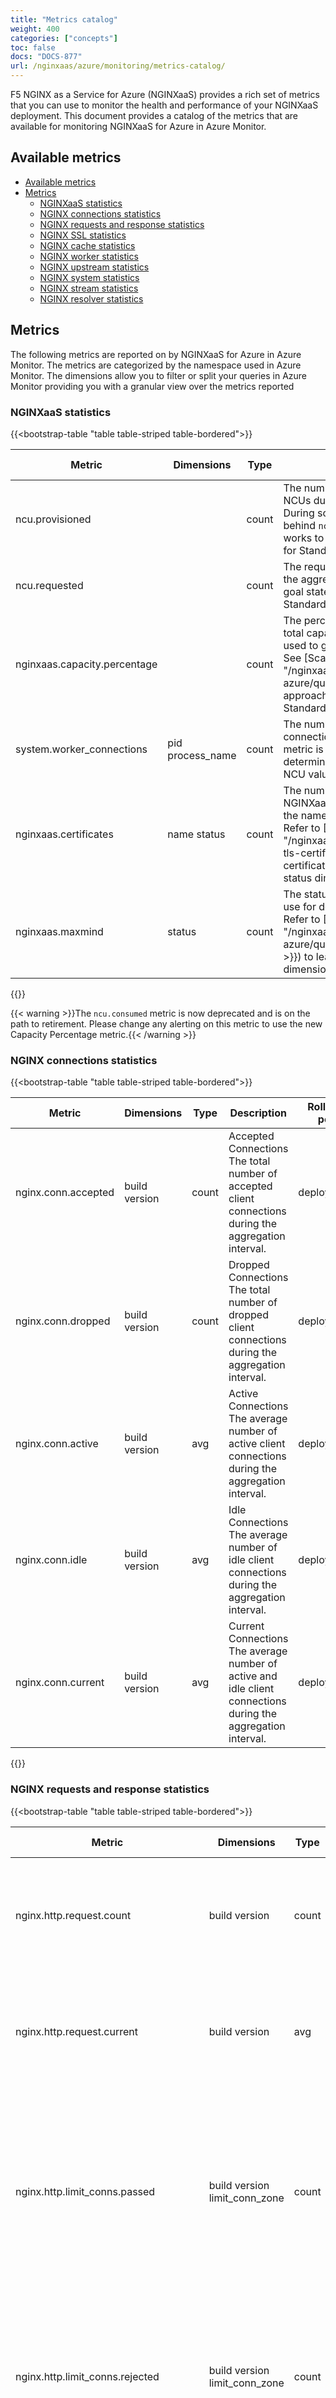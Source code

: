 ```yaml
---
title: "Metrics catalog"
weight: 400
categories: ["concepts"]
toc: false
docs: "DOCS-877"
url: /nginxaas/azure/monitoring/metrics-catalog/
---
```


F5 NGINX as a Service for Azure (NGINXaaS) provides a rich set of metrics that you can use to monitor the health and performance of your NGINXaaS deployment. This document provides a catalog of the metrics that are available for monitoring NGINXaaS for Azure in Azure Monitor.

## Available metrics

- [Available metrics](#available-metrics)
- [Metrics](#metrics)
  - [NGINXaaS statistics](#nginxaas-statistics)
  - [NGINX connections statistics](#nginx-connections-statistics)
  - [NGINX requests and response statistics](#nginx-requests-and-response-statistics)
  - [NGINX SSL statistics](#nginx-ssl-statistics)
  - [NGINX cache statistics](#nginx-cache-statistics)
  - [NGINX worker statistics](#nginx-worker-statistics)
  - [NGINX upstream statistics](#nginx-upstream-statistics)
  - [NGINX system statistics](#nginx-system-statistics)
  - [NGINX stream statistics](#nginx-stream-statistics)
  - [NGINX resolver statistics](#nginx-resolver-statistics)

## Metrics

The following metrics are reported on by NGINXaaS for Azure in Azure Monitor.
The metrics are categorized by the namespace used in Azure Monitor. The dimensions allow you to filter or split your queries in Azure Monitor providing you with a granular view over the metrics reported

### NGINXaaS statistics

{{<bootstrap-table "table table-striped table-bordered">}}

| **Metric**            | **Dimensions** | **Type** | **Description**                                                                                                                                                                                                                                                                                                           | **Roll-up per** |
| --------------------- | -------------- | -------- | ------------------------------------------------------------------------------------------------------------------------------------------------------------------------------------------------------------------------------------------------------------------------------------------------------------------------- | --------------- |
| ncu.provisioned       |                | count    | The number of successfully provisioned NCUs during the aggregation interval. During scaling events, this may lag behind `ncu.requested` as the system works to achieve the request. Available for Standard plan(s) only.                                                                                              | deployment      |
| ncu.requested         |                | count    | The requested number of NCUs during the aggregation interval. Describes the goal state of the system. Available for Standard plans(s) only.                                                                                                                                                                            | deployment      |
| nginxaas.capacity.percentage          |                | count    | The percentage of the deployment's total capacity being used. This can be used to guide scaling your workload. See [Scaling Guidance]({{< relref "/nginxaas-azure/quickstart/scaling.md#iterative-approach" >}}) for details. Available for Standard plan(s) only. | deployment      |
| system.worker_connections | pid process_name | count | The number of nginx worker connections used on the dataplane. This metric is one of the factors which determines the deployment's consumed NCU value.  | deployment |
| nginxaas.certificates | name status    | count    | The number of certificates added to the NGINXaaS deployment dimensioned by the name of the certificate and its status. Refer to [Certificate Health]({{< relref "/nginxaas-azure/getting-started/ssl-tls-certificates/overview.md#monitor-certificates" >}}) to learn more about the status dimension.             | deployment      |
| nginxaas.maxmind      | status         | count    | The status of any MaxMind license in use for downloading geoip2 databases. Refer to [License Health]({{< relref "/nginxaas-azure/quickstart/geoip2.md#monitoring" >}}) to learn more about the status dimension.                                                                                                                 | deployment      |

{{</bootstrap-table>}}

{{< warning >}}The `ncu.consumed` metric is now deprecated and is on the path to retirement. Please change any alerting on this metric to use the new Capacity Percentage metric.{{< /warning >}}

### NGINX connections statistics

{{<bootstrap-table "table table-striped table-bordered">}}

| **Metric**                   | **Dimensions** | **Type** | **Description**                                                                                               | **Roll-up per** |
|------------------------------|----------------|----------|---------------------------------------------------------------------------------------------------------------|-----------------|
| nginx.conn.accepted          | build version  | count    | Accepted Connections The total number of accepted client connections during the aggregation interval.         | deployment      |
| nginx.conn.dropped           | build version  | count    | Dropped Connections The total number of dropped client connections during the aggregation interval.           | deployment      |
| nginx.conn.active            | build version  | avg      | Active Connections The average number of active client connections during the aggregation interval.           | deployment      |
| nginx.conn.idle              | build version  | avg      | Idle Connections The average number of idle client connections during the aggregation interval.               | deployment      |
| nginx.conn.current           | build version  | avg      | Current Connections The average number of active and idle client connections during the aggregation interval. | deployment      |

{{</bootstrap-table>}}

### NGINX requests and response statistics

{{<bootstrap-table "table table-striped table-bordered">}}

| **Metric**                   | **Dimensions** | **Type** | **Description**                                                                                               | **Roll-up per** |
|----------------------------------------|-----------------------------|-------|-----------------------------------------------------------------------------------------------------------------------------|---------------|
| nginx.http.request.count               | build version               | count | HTTP Requests The total number of HTTP requests during the aggregation interval.                                            | deployment    |
| nginx.http.request.current             | build version               | avg   | Current Requests The average number of current requests during the aggregation interval.                                    | deployment    |
| nginx.http.limit_conns.passed          | build version limit_conn_zone | count | Limit Conn Zone Passed HTTP Connections The total number of connections that were neither limited nor accounted as limited during the aggregation interval.                                             | limit conn zone    |
| nginx.http.limit_conns.rejected        | build version limit_conn_zone | count | Limit Conn Zone Rejected HTTP Connections The total number of connections that were rejected during the aggregation interval.                                             | limit conn zone    |
| nginx.http.limit_conns.rejected_dry_run| build version limit_conn_zone | count | Limit Conn Zone Rejected HTTP Connections In The Dry Run Mode The total number of connections accounted as rejected in the dry run mode during the aggregation interval.                                             | limit conn zone    |
| nginx.http.limit_reqs.passed           | build version limit_req_zone  | count | Limit Req Zone Passed HTTP Requests Rate The total number of requests that were neither limited nor accounted as limited during the aggregation interval.                                             | limit req zone    |
| nginx.http.limit_reqs.delayed          | build version limit_req_zone  | count | Limit Req Zone Delayed HTTP Requests Rate The total number of requests that were delayed during the aggregation interval.                                             | limit req zone    |
| nginx.http.limit_reqs.rejected         | build version limit_req_zone  | count | Limit Req Zone Rejected HTTP Requests Rate The total number of requests that were rejected during the aggregation interval.                                             | limit req zone    |
| nginx.http.limit_reqs.delayed_dry_run  | build version limit_req_zone  | count | Limit Req Zone Delayed  HTTP Requests Rate In The Dry Run Mode The total number of requests accounted as delayed in the dry run mode during the aggregation interval.                                             | limit req zone    |
| nginx.http.limit_reqs.rejected_dry_run | build version limit_req_zone  | count | Limit Req Zone Rejected  HTTP Requests Rate In The Dry Run Mode The total number of requests accounted as rejected in the dry run mode during the aggregation interval.                                             | limit req zone    |
| plus.http.request.count                | build version server_zone   | count | Server Zone HTTP Requests The total number of HTTP requests during the aggregation interval.                                | server zone   |
| plus.http.response.count               | build version server_zone   | count | Server Zone HTTP Responses The total number of HTTP responses during the aggregation interval.                              | server zone   |
| plus.http.status.1xx                   | build version server_zone   | count | Server Zone HTTP 1xx Responses The total number of HTTP responses with a 1xx status code during the aggregation interval.   | server zone   |
| plus.http.status.2xx                   | build version server_zone   | count | Server Zone HTTP 2xx Responses The total number of HTTP responses with a 2xx status code during the aggregation interval.   | server zone   |
| plus.http.status.3xx                   | build version server_zone   | count | Server Zone HTTP 3xx Responses The total number of HTTP responses with a 3xx status code during the aggregation interval.   | server zone   |
| plus.http.status.4xx                   | build version server_zone   | count | Server Zone HTTP 4xx Responses The total number of HTTP responses with a 4xx status code during the aggregation interval.   | server zone   |
| plus.http.status.5xx                   | build version server_zone   | count | Server Zone HTTP 5xx Responses The total number of HTTP responses with a 5xx status code during the aggregation interval.   | server zone   |
| plus.http.status.processing            | build version server_zone   | avg   | Server Zone Status Processing The number of client requests that are currently being processed.                             | server zone   |
| plus.http.request.bytes_rcvd           | build version server_zone   | count | Server Zone Bytes Received The total number of bytes received from clients during the aggregation interval.                 | server zone   |
| plus.http.request.bytes_sent           | build version server_zone   | count | Server Zone Bytes Sent The total number of bytes sent to clients during the aggregation interval.                           | server zone   |
| plus.http.request.count                | build version location_zone | count | Location Zone HTTP Requests The total number of HTTP requests during the aggregation interval.                              | location zone |
| plus.http.response.count               | build version location_zone | count | Location Zone HTTP Responses The total number of HTTP responses in the aggregation interval.                                | location zone |
| plus.http.status.1xx                   | build version location_zone | count | Location Zone HTTP 1xx Responses The total number of HTTP responses with a 1xx status code during the aggregation interval. | location zone  |
| plus.http.status.2xx                   | build version location_zone | count | Location Zone HTTP 2xx Responses The total number of HTTP responses with a 2xx status code during the aggregation interval. | location zone   |
| plus.http.status.3xx                   | build version location_zone | count | Location Zone HTTP 3xx Responses The total number of HTTP responses with a 3xx status code during the aggregation interval. | location zone   |
| plus.http.status.4xx                   | build version location_zone | count | Location Zone HTTP 4xx Responses The total number of HTTP responses with a 4xx status code during the aggregation interval. | location zone   |
| plus.http.status.5xx                   | build version location_zone | count | Location Zone HTTP 5xx Responses The total number of HTTP responses with a 5xx status code during the aggregation interval. | location zone   |
| plus.http.request.bytes_rcvd           | build version location_zone | count | Location Zone Bytes Received The total number of bytes received from clients during the aggregation interval.               | location zone |
| plus.http.request.bytes_sent           | build version location_zone | count | Location Zone Bytes Sent The total number of bytes sent to clients during the aggregation interval.                         | location zone |

{{</bootstrap-table>}}

### NGINX SSL statistics

{{<bootstrap-table "table table-striped table-bordered">}}

| **Metric**                   | **Dimensions** | **Type** | **Description**                                                                                               | **Roll-up per** |
|----------------------------------------|-----------------------------|-------|-----------------------------------------------------------------------------------------------------------------------------|---------------|
| plus.ssl.failed     | build version | count | The total number of failed SSL handshakes during the aggregation interval.         | deployment |
| plus.ssl.handshakes | build version | count |The total number of successful SSL handshakes during the aggregation interval.            | deployment |
| plus.ssl.reuses    | build version | count |The total number of session reuses during SSL handshakes in the aggregation interval. | deployment |
| plus.ssl.no_common_protocol      | build version | avg     |The number of SSL handshakes failed because of no common protocol during the aggregation interval.                                                                                                                                                                                                    | deployment |
| plus.ssl.no_common_cipher |  build version | avg    |The number of SSL handshakes failed because of no shared cipher during the aggregation interval.                                                                                                                                                                                                    | deployment |
| plus.ssl.handshake_timeout       |  build version | avg     | The number of SSL handshakes failed because of a timeout during the aggregation interval.                                                                                                                                                                                                    | deployment |
| plus.ssl.peer_rejected_cert  |  build version | avg    |The number of failed SSL handshakes when nginx presented the certificate to the client but it was rejected with a corresponding alert message during the aggregation interval.                                                                                                                                                                                                    | deployment |
| plus.ssl.verify_failures.no_cert  |  build version | avg    | SSL certificate verification errors - a client did not provide the required certificate during the aggregation interval.                                                                                                                                                                                                    | deployment |
| plus.ssl.verify_failures.expired_cert   |  build version | avg    |SSL certificate verification errors - an expired or not yet valid certificate was presented by a client during the aggregation interval.                                                                                                                                                                                                    | deployment |
| plus.ssl.verify_failures.revoked_cert    |  build version | avg     |SSL certificate verification errors - a revoked certificate was presented by a client during the aggregation interval.                                                                                                                                                                                                    | deployment |
| plus.ssl.verify_failures.hostname_mismatch      |  build version | avg     |SSL certificate verification errors - server's certificate doesn't match the hostname during the aggregation interval.                                                                                                                                                                                                    | deployment|
| plus.ssl.verify_failures.other  |  build version | avg    | SSL certificate verification errors - other SSL certificate verification errors during the aggregation interval.                                                                                                                                                                                                    | deployment |
| plus.http.ssl.handshakes | build version server_zone | count |The total number of successful SSL handshakes during the aggregation interval.            | server zone |
| plus.http.ssl.handshakes.failed    | build version server_zone  | count | The total number of failed SSL handshakes during the aggregation interval.         | server zone  |
| plus.http.ssl.session.reuses    | build version server_zone  | count |The total number of session reuses during SSL handshakes in the aggregation interval. | server zone  |
| plus.http.ssl.no_common_protocol      | build version server_zone | avg     |The number of SSL handshakes failed because of no common protocol during the aggregation interval.                                                                                                                                                                                                    | server zone |
| plus.http.ssl.no_common_cipher |  build version server_zone | avg    |The number of SSL handshakes failed because of no shared cipher during the aggregation interval.                                                                                                                                                                                                    | server zone |
| plus.http.ssl.handshake_timeout       |  build version server_zone | avg     | The number of SSL handshakes failed because of a timeout during the aggregation interval.                                                                                                                                                                                                    | server zone |
| plus.http.ssl.peer_rejected_cert  |  build version server_zone | avg    |The number of failed SSL handshakes when nginx presented the certificate to the client but it was rejected with a corresponding alert message during the aggregation interval.                                                                                                                                                                                                    | server zone |
| plus.http.ssl.verify_failures.no_cert  |  build version server_zone | avg    | SSL certificate verification errors - a client did not provide the required certificate during the aggregation interval.                                                                                                                                                                                                    | server zone |
| plus.http.ssl.verify_failures.expired_cert   |  build version server_zone | avg    |SSL certificate verification errors - an expired or not yet valid certificate was presented by a client during the aggregation interval.                                                                                                                                                                                                    | server zone |
| plus.http.ssl.verify_failures.revoked_cert    |  build version server_zone | avg     |SSL certificate verification errors - a revoked certificate was presented by a client during the aggregation interval.                                                                                                                                                                                                    | server zone |
| plus.http.ssl.verify_failures.other  |  build version server_zone | avg    | SSL certificate verification errors - other SSL certificate verification errors during the aggregation interval.                                                                                                                                                                                                    | server zone |

{{</bootstrap-table>}}

### NGINX cache statistics

{{<bootstrap-table "table table-striped table-bordered">}}

| **Metric**                   | **Dimensions** | **Type** | **Description**                                                                                               | **Roll-up per** |
|----------------------------------------|-----------------------------|-------|-----------------------------------------------------------------------------------------------------------------------------|---------------|
| plus.cache.hit.ratio | build version cache_zone | avg | Cache Hit Ratio The average ratio of cache hits to misses during the aggregation interval. | cache zone |

{{</bootstrap-table>}}

### NGINX worker statistics

{{<bootstrap-table "table table-striped table-bordered">}}

| **Metric**                   | **Dimensions** | **Type** | **Description**                                                                                               | **Roll-up per** |
|----------------------------------------|-----------------------------|-------|-----------------------------------------------------------------------------------------------------------------------------|---------------|
| plus.worker.conn.accepted| build version worker_id | count |The total number of client connections accepted by the worker process during the aggregation interval. | worker |
| plus.worker.conn.dropped| build version worker_id | count |The total number of client connections dropped by the worker process during the aggregation interval. | worker |
| plus.worker.conn.active| build version worker_id | avg| The current number of active client connections that are currently being handled by the worker process during the aggregation interval. | worker |
| plus.worker.conn.idle| build version worker_id | avg|The number of idle client connections that are currently being handled by the worker process during the aggregation interval. | worker |
| plus.worker.http.request.total         | build version worker_id | count | The total number of client requests received by the worker process during the aggregation interval.                         | worker |
| plus.worker.http.request.current       | build version worker_id | avg| The current number of client requests that are currently being processed by the worker process during the aggregation interval.             | worker|

{{</bootstrap-table>}}

### NGINX upstream statistics

{{<bootstrap-table "table table-striped table-bordered">}}

| **Metric**              | **Dimensions** | **Type** | **Description**                                                                                               | **Roll-up per** |
|-----------------------------------|-----------------------------|-------|-----------------------------------------------------------------------------------------------------------------------------|---------------|
| plus.http.upstream.peers.conn.active               | build version upstream peer.address peer.name | avg       | Upstream Server Active Connections The average number of active client connections during the aggregation interval.                                                                                                                                                                                        | upstream server |
| plus.http.upstream.peers.request.count             | build version upstream peer.address peer.name | count     | Upstream Server HTTP Requests The total number of HTTP requests during the aggregation interval.                                                                                                                                                                                                           | upstream server |
| plus.http.upstream.peers.response.count            | build version upstream peer.address peer.name | count     | Upstream Server HTTP Responses The total number of HTTP responses during the aggregation interval.                                                                                                                                                                                                         | upstream server |
| plus.http.upstream.peers.status.1xx                | build version upstream peer.address peer.name | count     | Upstream Server HTTP 1xx Responses The total number of HTTP responses with a 1xx status code during the aggregation interval.                                                                                                                                                                              | upstream server |
| plus.http.upstream.peers.status.2xx                | build version upstream peer.address peer.name | count     | Upstream Server HTTP 2xx Responses The total number of HTTP responses with a 2xx status code during the aggregation interval.                                                                                                                                                                              | upstream server |
| plus.http.upstream.peers.status.3xx                | build version upstream peer.address peer.name | count     | Upstream Server HTTP 3xx Responses The total number of HTTP responses with a 3xx status code during the aggregation interval.                                                                                                                                                                              | upstream server |
| plus.http.upstream.peers.status.4xx                | build version upstream peer.address peer.name | count     | Upstream Server HTTP 4xx Responses The total number of HTTP responses with a 4xx status code during the aggregation interval.                                                                                                                                                                              | upstream server |
| plus.http.upstream.peers.status.5xx                | build version upstream peer.address peer.name | count     | Upstream Server HTTP 5xx Responses The total number of HTTP responses with a 5xx status code during the aggregation interval.                                                                                                                                                                              | upstream server |
| plus.http.upstream.peers.request.bytes_sent        | build version upstream peer.address peer.name | count     |                                                                                                                                                                                                                                                                                                            | upstream server |
| plus.http.upstream.peers.request.bytes_rcvd        | build version upstream peer.address peer.name | count     |                                                                                                                                                                                                                                                                                                            | upstream server |
| plus.http.upstream.peers.state.up                  | build version upstream peer.address peer.name | boolean   | Upstream Server State Up Current state of upstream servers in deployment. If all upstream servers in the deployment are up, then the value will be 1. If any upstream server is not up, then the value will be 0.                                                                                          | upstream peer   |
| plus.http.upstream.peers.state.draining            | build version upstream peer.address peer.name | boolean   | Upstream Server State Draining Current state of upstream servers in deployment. If any of the upstream servers in the deployment are draining, then the value will be 1. If no upstream server is draining, then the value will be 0.                                                                      | upstream peer   |
| plus.http.upstream.peers.state.down                | build version upstream peer.address peer.name | boolean   | Upstream Server State Down Current state of upstream servers in deployment. If any of the upstream servers in the deployment are down, then the value will be 1. If no upstream server is down, then the value will be 0.                                                                                  | upstream peer   |
| plus.http.upstream.peers.state.unavail             | build version upstream peer.address peer.name | boolean   | Upstream Server State Unavailable Current state of upstream servers in deployment. If any of the upstream servers in the deployment are unavailable, then the value will be 1. If no upstream server is unavailable, then the value will be 0.                                                             | upstream peer   |
| plus.http.upstream.peers.state.checking            | build version upstream peer.address peer.name | boolean   | Upstream Server State Check Current state of upstream servers in deployment. If any of the upstream servers in the deployment is being checked then the value will be 1. If no upstream server is being checked then the value will be 0.                                                                  | upstream peer   |
| plus.http.upstream.peers.state.unhealthy           | build version upstream peer.address peer.name | boolean   | Upstream Server State Unhealthy Current state of upstream servers in deployment. If any of the upstream servers in the deployment are unhealthy then the value will be 1. If no upstream server is unhealthy then the value will be 0.                                                                     | upstream peer   |
| plus.http.upstream.peers.fails                     | build version upstream peer.address peer.name | count     | Upstream Server Fails The total number of unsuccessful attempts to communicate with the server during the aggregation interval.                                                                                                                                                                            | upstream peer   |
| plus.http.upstream.peers.unavail                   | build version upstream peer.address peer.name | count     | Upstream Server Unavailable The number of times the server became unavailable for client requests (state “unavail”) due to the number of unsuccessful attempts reaching the [max_fails](https://nginx.org/en/docs/http/ngx_http_upstream_module.html#max_fails) threshold during the aggregation interval. | upstream peer   |
| plus.http.upstream.peers.health_checks.checks      | build version upstream peer.address peer.name | count     | Upstream Server Health Checks The total number of [health check](https://nginx.org/en/docs/http/ngx_http_upstream_hc_module.html#health_check) requests made during the aggregation interval.                                                                                                              | upstream peer   |
| plus.http.upstream.peers.health_checks.fails       | build version upstream peer.address peer.name | count     | Upstream Server Health Checks Fails The number of failed health checks during the aggregation interval.                                                                                                                                                                                                    | upstream peer   |
| plus.http.upstream.peers.health_checks.unhealthy   | build version upstream peer.address peer.name | count     | Upstream Server Health Checks Unhealthy How many times the server became unhealthy (state “unhealthy”) during the aggregation interval.                                                                                                                                                                    | upstream peer   |
| plus.http.upstream.peers.health_checks.last_passed | build version upstream peer.address peer.name | boolean   | Upstream Server Health Checks Last Pass last_passed (boolean) indicating if the last health check request was successful and passed [tests](https://nginx.org/en/docs/http/ngx_http_upstream_hc_module.html#match).                                                                                        | upstream peer   |
| plus.http.upstream.peers.downstart                 | build version upstream peer.address peer.name | timestamp | Upstream Server Downstart The time when the server became “unavail”, “checking”, or “unhealthy”, as a UTC timestamp.                                                                                                                                                                                       | upstream peer   |
| plus.http.upstream.peers.response.time             | build version upstream peer.address peer.name | avg       | Upstream Server Response Time The average time to get the [full response](https://nginx.org/en/docs/http/ngx_http_upstream_module.html#var_upstream_response_time) from the server during the aggregation interval.                                                                                        | upstream server |
| plus.http.upstream.peers.header.time               | build version upstream peer.address peer.name | avg       | Upstream Server Header Time The average time to get the [response header](https://nginx.org/en/docs/http/ngx_http_upstream_module.html#var_upstream_header_time) from the server                                                                                                                           | upstream server |
| plus.http.upstream.zombies                         | build version                                 | avg       | Upstream Zombies The current number of servers removed from the group but still processing active client requests                                                                                                                                                                                          | deployment      |
| plus.http.upstream.keepalives                      | build version                                 | avg       | Upstream Keepalive Connections The current number of idle [keepalive](https://nginx.org/en/docs/http/ngx_http_upstream_module.html#keepalive) connections                                                                                                                                                  | deployment      |
| plus.http.upstream.queue.maxsize                   | build version                                 | avg       | Upstream Queue Max Size The maximum number of requests that can be in the queue at the same time                                                                                                                                                                                                           | deployment      |
| plus.http.upstream.queue.overflows                 | build version                                 | sum       | Upstream Queue Overflows The total number of requests rejected due to the queue overflow                                                                                                                                                                                                                   | deployment      |
| plus.http.upstream.queue.size                      | build version                                 | avg       | Upstream Queue Size The current number of requests in the queue                                                                                                                                                                                                                                            | deployment      |
| plus.http.upstream.peers.ssl.handshakes     | build version upstream peer.address peer.name | count     | The total number of successful SSL handshakes during the aggregation interval.                                                                                                                                                                                                    | upstream peer   |
| plus.http.upstream.peers.ssl.handshakes.failed     | build version upstream peer.address peer.name | count     |The total number of failed SSL handshakes during the aggregation interval.                                                                                                                                                                                                    | upstream peer   |
| plus.http.upstream.peers.ssl.session.reuses     | build version upstream peer.address peer.name | count     |The total number of session reuses during SSL handshake in the aggregation interval.                                                                                                                                                                                                    | upstream peer   |
| plus.http.upstream.peers.ssl.no_common_protocol      | build version upstream peer.address peer.name | avg     | The number of SSL handshakes failed because of no common protocol during the aggregation interval.                                                                                                                                                                                                    | upstream peer   |
| plus.http.upstream.peers.ssl.handshake_timeout       | build version upstream peer.address peer.name | avg     |The number of SSL handshakes failed because of a timeout during the aggregation interval.                                                                                                                                                                                                    | upstream peer   |
| plus.http.upstream.peers.ssl.peer_rejected_cert  | build version upstream peer.address peer.name | avg    | The number of failed SSL handshakes when nginx presented the certificate to the client but it was rejected with a corresponding alert message during the aggregation interval.                                                                                                                                                                                                    | upstream peer   |
| plus.http.upstream.peers.ssl.verify_failures.expired_cert    | build version upstream peer.address peer.name | avg    | SSL certificate verification errors - an expired or not yet valid certificate was presented by a client during the aggregation interval.                                                                                                                                                                                                    | upstream peer   |
| plus.http.upstream.peers.ssl.verify_failures.revoked_cert     | build version upstream peer.address peer.name | avg     | SSL certificate verification errors - a revoked certificate was presented by a client during the aggregation interval.                                                                                                                                                                                                    | upstream peer   |
| plus.http.upstream.peers.ssl.verify_failures.hostname_mismatch      | build version upstream peer.address peer.name | avg     | SSL certificate verification errors - server's certificate doesn't match the hostname during the aggregation interval.                                                                                                                                                                                                    | upstream peer   |
| plus.http.upstream.peers.ssl.verify_failures.other  | build version upstream peer.address peer.name | avg    |SSL certificate verification errors - other SSL certificate verification errors during the aggregation interval.                                                                                                                                                                                                    | upstream peer   |
| plus.stream.upstream.peers.ssl.handshakes    | build version upstream peer.address peer.name | count     |The total number of successful SSL handshakes during the aggregation interval.                                                                                                                                                                                   | upstream peer   |
| plus.stream.upstream.peers.ssl.handshakes.failed     | build version upstream peer.address peer.name | count     | The total number of failed SSL handshakes during the aggregation interval.                                                                                                                                                                                                                                       | upstream peer   |
| plus.stream.upstream.peers.ssl.session.reuses      | build version upstream peer.address peer.name | count     | The total number of session reuses during SSL handshake in the aggregation interval.                                                                                                                                                                                   | upstream peer   |
| plus.stream.upstream.peers.ssl.no_common_protocol    | build version upstream peer.address peer.name | avg     | The number of SSL handshakes failed because of no common protocol during the aggregation interval.                                                                                                                                                                                           | upstream peer   |
| plus.stream.upstream.peers.ssl.handshake_timeout     | build version upstream peer.address peer.name | avg     | The number of SSL handshakes failed because of a timeout during the aggregation interval.                                                                                                                                                                                                    | upstream peer   |
| plus.stream.upstream.peers.ssl.peer_rejected_cert  | build version upstream peer.address peer.name | avg     | The number of failed SSL handshakes when nginx presented the certificate to the client but it was rejected with a corresponding alert message during the aggregation interval.                                                                                                                                                                                                    | upstream peer   |
| plus.stream.upstream.peers.ssl.verify_failures.expired_cert   | build version upstream peer.address peer.name | avg    | SSL certificate verification errors - an expired or not yet valid certificate was presented by a client during the aggregation interval.                                                                                                                                                                                                    | upstream peer   |
| plus.stream.upstream.peers.ssl.verify_failures.revoked_cert    | build version upstream peer.address peer.name | avg     | SSL certificate verification errors - a revoked certificate was presented by a client during the aggregation interval.                                                                                                                                                                                                    | upstream peer   |
| plus.stream.upstream.peers.ssl.verify_failures.hostname_mismatch     | build version upstream peer.address peer.name | avg    |  SSL certificate verification errors - server's certificate doesn't match the hostname during the aggregation interval.                                                                                                                                                                                                    | upstream peer   |
| plus.stream.upstream.peers.ssl.verify_failures.other     | build version upstream peer.address peer.name | avg     | SSL certificate verification errors - other SSL certificate verification errors during the aggregation interval.                                                                                                                                                                                                    | upstream peer   |

{{</bootstrap-table>}}

### NGINX system statistics

{{<bootstrap-table "table table-striped table-bordered">}}

| **Metric**                   | **Dimensions** | **Type** | **Description**                                                                                               | **Roll-up per** |
|----------------------------------------|-----------------------------|-------|-----------------------------------------------------------------------------------------------------------------------------|---------------|
| system.cpu| | count | System CPU Utilization. | deployment |
| system.interface.bytes_rcvd| interface | count | System Interface Bytes Received. | deployment |
| system.interface.bytes_sent| interface | count | System Interface Bytes Sent. | deployment |
| system.interface.packets_rcvd| interface | count | System Interface Packets Received. | deployment |
| system.interface.packets_sent| interface | count | System Interface Packets Sent. | deployment |
| system.interface.total_bytes| interface | count | System Interface Total Bytes,  sum of bytes_sent and bytes_rcvd. | deployment |
| system.interface.egress_throughput| interface | count | System Interface Egress Throughput, i.e. bytes sent per second| deployment |
| system.listener_backlog.max| listen_addr, file_desc | count | The fullness (expressed as a fraction) of the fullest backlog queue. | deployment |
| system.listener_backlog.length| listen_address, file_desc | count | The number of items in a specific backlog queue, labelled by listen address. | deployment |
| system.listener_backlog.queue_limit| listen_address, file_desc | count | The capacity of a specific backlog queue, labelled by listen address. | deployment |

{{</bootstrap-table>}}

### NGINX stream statistics

{{<bootstrap-table "table table-striped table-bordered">}}

| **Metric**                   | **Dimensions** | **Type** | **Description**                                                                                               | **Roll-up per** |
|----------------------------------------|-----------------------------|-------|-----------------------------------------------------------------------------------------------------------------------------|---------------|
| plus.stream.limit_conns.passed                       | build, version, limit_conn_zone                       | count     | The total number of connections that were neither limited nor accounted as limited. | limit conn zone   |
| plus.stream.limit_conns.rejected                     | build, version, limit_conn_zone                       | count     | The total number of connections that were rejected.                                 | limit conn zone   |
| plus.stream.limit_conns.rejected_dry_run             | build, version, limit_conn_zone                       | count     | The total number of connections accounted as rejected in the dry run mode.          | limit conn zone   |
| plus.stream.request.bytes_rcvd                       | build, version, server_zone                           | count     | The total number of bytes received from clients.                                    | server zone       |
| plus.stream.request.bytes_sent                       | build, version, server_zone                           | count     | The total number of bytes sent to clients.                                          | server zone       |
| plus.stream.status.2xx                               | build, version, server_zone                           | count     | The total number of sessions completed with status codes “2xx”.                     | server zone       |
| plus.stream.status.4xx                               | build, version, server_zone                           | count     | The total number of sessions completed with status codes “4xx”.                     | server zone       |
| plus.stream.status.5xx                               | build, version, server_zone                           | count     | The total number of sessions completed with status codes “5xx”.                     | server zone       |
| plus.stream.status.connections                       | build, version, server_zone                           | avg       | The total number of connections accepted from clients.                              | server zone       |
| plus.stream.status.discarded                         | build, version, server_zone                           | avg       | The total number of connections completed without creating a session.               | server zone       |
| plus.stream.status.processing                        | build, version, server_zone                           | avg       | The number of client connections that are currently being processed.                | server zone       |
| plus.stream.upstream.peers.conn.active               | build, version, upstream, peer.address, peer.name     | avg       | The current number of connections.                                                  | upstream peer     |
| plus.stream.upstream.peers.downstart                 | build, version, upstream, peer.address, peer.name     | timestamp | The time when the server became “unavail”, “checking”, or “unhealthy”, in the ISO 8601 format with millisecond resolution. | upstream peer     |
| plus.stream.upstream.peers.downtime                  | build, version, upstream, peer.address, peer.name     | count     | Total time the server was in the “unavail”, “checking”, and “unhealthy” states.     | upstream peer     |
| plus.stream.upstream.peers.fails                     | build, version, upstream, peer.address, peer.name     | count     | The total number of unsuccessful attempts to communicate with the server.           | upstream peer     |
| plus.stream.upstream.peers.health_checks.checks      | build, version, upstream, peer.address, peer.name     | count     | The total number of health check requests made.                                     | upstream peer     |
| plus.stream.upstream.peers.health_checks.fails       | build, version, upstream, peer.address, peer.name     | count     | The number of failed health checks.                                                 | upstream peer     |
| plus.stream.upstream.peers.health_checks.last_passed | build, version, upstream, peer.address, peer.name     | boolean   | Boolean indicating whether the last health check request was successful and passed tests. | upstream peer     |
| plus.stream.upstream.peers.health_checks.unhealthy   | build, version, upstream, peer.address, peer.name     | count     | How many times the server became unhealthy (state “unhealthy”).                           | upstream peer     |
| plus.stream.upstream.peers.request.bytes_rcvd        | build, version, upstream, peer.address, peer.name     | count     | The total number of bytes received from this server.                                | upstream peer     |
| plus.stream.upstream.peers.request.bytes_sent        | build, version, upstream, peer.address, peer.name     | count     | The total number of bytes sent to this server.                                      | upstream peer     |
| plus.stream.upstream.peers.response.time             | build, version, upstream, peer.address, peer.name     | avg       | The average time to receive the last byte of data.                                  | upstream peer     |
| plus.stream.upstream.peers.state.checking            | build, version, upstream, peer.address, peer.name     | boolean   | Boolean indicating if any of the upstream servers are being checked.                | upstream peer     |
| plus.stream.upstream.peers.state.down                | build, version, upstream, peer.address, peer.name     | boolean   | Boolean indicating if any of the upstream servers are down.                         | upstream peer     |
| plus.stream.upstream.peers.state.draining            | build, version, upstream, peer.address, peer.name     | boolean   | Boolean indicating if any of the upstream servers are draining.                     | upstream peer     |
| plus.stream.upstream.peers.state.unavail             | build, version, upstream, peer.address, peer.name     | boolean   | Boolean indicating if any of the upstream servers are unavailable.                  | upstream peer     |
| plus.stream.upstream.peers.state.unhealthy           | build, version, upstream, peer.address, peer.name     | boolean   | Boolean indicating if any of the upstream servers are unhealthy.                    | upstream peer     |
| plus.stream.upstream.peers.state.up                  | build, version, upstream, peer.address, peer.name     | boolean   | Boolean indicating if all upstream servers are up.                                  | upstream peer     |
| plus.stream.upstream.peers.unavail                   | build, version, upstream, peer.address, peer.name     | count     | How many times the server became unavailable for client connections (state “unavail”) due to the number of unsuccessful attempts reaching the max_fails threshold. | upstream peer     |
| plus.stream.upstream.zombies                         | build, version                                        | avg       | The current number of servers removed from the group but still processing active client connections. | deployment        |
| plus.stream.ssl.handshakes| build version server_zone| count | The total number of successful SSL handshakes during the aggregation interval.            | server zone|
| plus.stream.ssl.handshakes.failed   | build version server_zone | count | SSL Handshakes Failed The total number of failed SSL handshakes during the aggregation interval.         | server zone  |
| plus.stream.ssl.session.reuses    | build version server_zone | count | The total number of session reuses during SSL handshakes in the aggregation interval. | server zone  |
| plus.stream.ssl.no_common_protocol      | build version server_zone| avg     |The number of SSL handshakes failed because of no common protocol during the aggregation interval.                                                                                                                                                                                                    |server zone |
| plus.stream.ssl.no_common_cipher|  build version server_zone  | avg    | The number of SSL handshakes failed because of no shared cipher during the aggregation interval.                                                                                                                                                                                                    | server zone |
| plus.stream.ssl.handshake_timeout      |  build version server_zone  | avg     | The number of SSL handshakes failed because of a timeout during the aggregation interval.                                                                                                                                                                                                    | server zone |
| plus.stream.ssl.peer_rejected_cert |  build version server_zone  | avg    | The number of failed SSL handshakes when nginx presented the certificate to the client but it was rejected with a corresponding alert message during the aggregation interval.                                                                                                                                                                                                    | server zone |
| plus.stream.ssl.verify_failures.no_cert |  build version server_zone  | avg    |SSL certificate verification errors - a client did not provide the required certificate during the aggregation interval.                                                                                                                                                                                                    |server zone |
| plus.stream.ssl.verify_failures.expired_cert  |  build version server_zone  | avg    |SSL certificate verification errors - an expired or not yet valid certificate was presented by a client during the aggregation interval.                                                                                                                                                                                                    |server zone |
| plus.stream.ssl.verify_failures.revoked_cert  |  build version server_zone  | avg     |SSL certificate verification errors - a revoked certificate was presented by a client during the aggregation interval.                                                                                                                                                                                                    |server zone |
| plus.stream.ssl.verify_failures.other |  build version server_zone  | avg    |SSL certificate verification errors - other SSL certificate verification errors during the aggregation interval.                                                                                                                                                                                                 | server zone |
| plus.stream.zone_sync.status.bytes_in                | build, version                                        | count     | The number of bytes received by all nodes during the aggregation interval.          | deployment     |
| plus.stream.zone_sync.status.bytes_out               | build, version                                        | count     | The number of bytes sent by all nodes during the aggregation interval.              | deployment     |
| plus.stream.zone_sync.status.msgs_in                 | build, version                                        | count     | The number of messages received by all nodes during the aggregation interval.       | deployment     |
| plus.stream.zone_sync.status.msgs_out                | build, version                                        | count     | The number of messages sent by all nodes during the aggregation interval.           | deployment     |
| plus.stream.zone_sync.zones.records_pending          | build, version, shared_memory_zone                    | avg       | The average number of records that need to be sent to the cluster during the aggregation interval.   | shared memory zone |
| plus.stream.zone_sync.zones.records_total            | build, version, shared_memory_zone                    | avg       | The average number of records stored in the shared memory zone by all nodes during the aggregation interval.  | shared memory zone |

{{</bootstrap-table>}}

### NGINX resolver statistics

{{<bootstrap-table "table table-striped table-bordered">}}

| **Metric**                            | **Dimensions**                 | **Type** | **Description**                                                                            | **Roll-up per** |
|---------------------------------------|--------------------------------|----------|--------------------------------------------------------------------------------------------|-----------------|
| plus.resolvers.requests.name          | build, version, resolver_zone  | count    | The number of requests to resolve names to addresses during the aggregation interval.      | resolver zone   |
| plus.resolvers.requests.srv           | build, version, resolver_zone  | count    | The number of requests to resolve SRV records during the aggregation interval.             | resolver zone   |
| plus.resolvers.requests.addr          | build, version, resolver_zone  | count    | The number of requests to resolve addresses to names during the aggregation interval.      | resolver zone   |
| plus.resolvers.responses.noerror      | build, version, resolver_zone  | count    | The number of successful responses during the aggregation interval.                        | resolver zone   |
| plus.resolvers.responses.formerr      | build, version, resolver_zone  | count    | The number of FORMERR (Format error) responses during the aggregation interval.            | resolver zone   |
| plus.resolvers.responses.servfail     | build, version, resolver_zone  | count    | The number of SERVFAIL (Server failure) responses during the aggregation interval.         | resolver zone   |
| plus.resolvers.responses.nxdomain     | build, version, resolver_zone  | count    | The number of NXDOMAIN (Host not found) responses during the aggregation interval.         | resolver zone   |
| plus.resolvers.responses.notimp       | build, version, resolver_zone  | count    | The number of NOTIMP (Unimplemented) responses during the aggregation interval.            | resolver zone   |
| plus.resolvers.responses.refused      | build, version, resolver_zone  | count    | The number of REFUSED (Operation refused) responses during the aggregation interval.       | resolver zone   |
| plus.resolvers.responses.timedout     | build, version, resolver_zone  | count    | The number of timed out requests during the aggregation interval.                          | resolver zone   |
| plus.resolvers.responses.unknown      | build, version, resolver_zone  | count    | The number of requests completed with an unknown error during the aggregation interval.    | resolver zone   |

{{</bootstrap-table>}}
